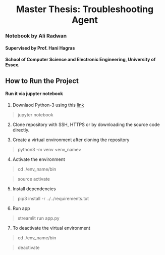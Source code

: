 <h1 style="text-align: center;">Master Thesis: Troubleshooting Agent</h1>


### Notebook by Ali Radwan
#### Supervised by Prof. Hani Hagras
#### School of Computer Science and Electronic Engineering, University of Essex.

<a name="installation"></a>
## How to Run the Project

#### Run it via jupyter notebook

1. Downlaod Python-3 using this [link](https://www.python.org/downloads/)
> 	jupyter notebook

2. Clone repository with SSH, HTTPS or by downloading the source code directly.

3. Create a virtual environment after cloning the repository
> 	python3 -m venv <env_name>

4. Activate the environment
> 	cd ./env_name/bin

> 	source activate

5. Install dependencies
> 	pip3 install -r ../../requirements.txt

6. Run app
> streamlit run app.py

7. To deactivate the virtual environment
> cd ./env_name/bin

> deactivate
